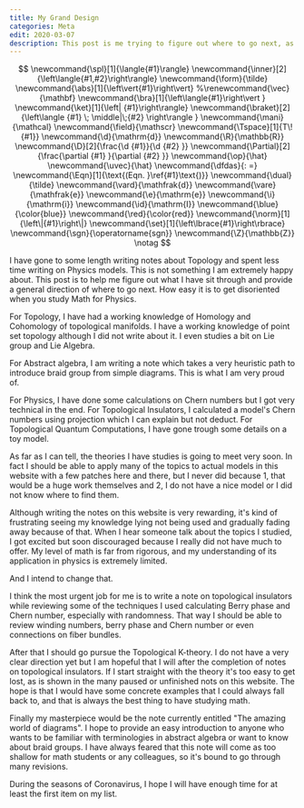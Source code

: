 ```yaml
---
title: My Grand Design
categories: Meta
edit: 2020-03-07
description: This post is me trying to figure out where to go next, as this websites' contents are about to meet to achieve a unified goal.
---
```


$$
\newcommand{\spl}[1]{\langle{#1}\rangle}
\newcommand{\inner}[2]{\left\langle{#1,#2}\right\rangle}
\newcommand{\form}{\tilde}
\newcommand{\abs}[1]{\left\vert{#1}\right\vert}
%\renewcommand{\vec}{\mathbf}
\newcommand{\bra}[1]{\left\langle{#1}\right\vert }
\newcommand{\ket}[1]{\left| {#1}\right\rangle}
\newcommand{\braket}[2]{\left\langle {#1} \; \middle|\;{#2} \right\rangle }
\newcommand{\mani}{\mathcal}
\newcommand{\field}{\mathscr}
\newcommand{\Tspace}[1]{T\! {#1}}
\newcommand{\d}{\mathrm{d}}
\newcommand{\R}{\mathbb{R}}
\newcommand{\D}[2]{\frac{\d {#1}}{\d {#2} }}
\newcommand{\Partial}[2]{\frac{\partial {#1} }{\partial {#2} }}
\newcommand{\op}{\hat}
\newcommand{\uvec}{\hat}
\newcommand{\dfdas}{: =}
\newcommand{\Eqn}[1]{\text{(Eqn. }\ref{#1}\text{)}}
\newcommand{\dual}{\tilde}
\newcommand{\vard}{\mathfrak{d}}
\newcommand{\vare}{\mathfrak{e}}
\newcommand{\e}{\mathrm{e}}
\newcommand{\i}{\mathrm{i}}
\newcommand{\id}{\mathrm{I}}
\newcommand{\blue}{\color{blue}}
\newcommand{\red}{\color{red}}
\newcommand{\norm}[1]{\left\|{#1}\right\|}
\newcommand{\set}[1]{\left\lbrace{#1}\right\rbrace}
\newcommand{\sgn}{\operatorname{sgn}}
\newcommand{\Z}{\mathbb{Z}}
\notag
$$

I have gone to some length writing notes about Topology and spent less time writing on Physics models. This is not something I am extremely happy about. This post is to help me figure out what I have sit through and provide a general direction of where to go next. How easy it is to get disoriented when you study Math for Physics.

For Topology, I have had a working knowledge of Homology and Cohomology of topological manifolds. I have a working knowledge of point set topology although I did not write about it. I even studies a bit on Lie group and Lie Algebra. 

For Abstract algebra, I am writing a note which takes a very heuristic path to introduce braid group from simple diagrams. This is what I am very proud of.

For Physics, I have done some calculations on Chern numbers but I got very technical in the end. For Topological Insulators, I calculated a model's Chern numbers using projection which I can explain but not deduct. For Topological Quantum Computations, I have gone trough some details on a toy model.

As far as I can tell, the theories I have studies is going to meet very soon. In fact I should be able to apply many of the topics to actual models in this website with a few patches here and there, but I never did because 1, that would be a huge work themselves and 2, I do not have a nice model or I did not know where to find them. 

Although writing the notes on this website is very rewarding, it's kind of frustrating seeing my knowledge lying not being used and gradually fading away because of that. When I hear someone talk about the topics I studied, I got excited but soon discouraged because I really did not have much to offer. My level of math is far from rigorous, and my understanding of its application in physics is extremely limited. 

And I intend to change that. 

I think the most urgent job for me is to write a note on topological insulators while reviewing some of the techniques I used calculating Berry phase and Chern number, especially with randomness. That way I should be able to review winding numbers, berry phase and Chern number or even connections on fiber bundles.

After that I should go pursue the Topological K-theory. I do not have a very clear direction yet but I am hopeful that I will after the completion of notes on topological insulators. If I start straight with the theory it's too easy to get lost, as is shown in the many paused or unfinished nots on this website. The hope is that I would have some concrete examples that I could always fall back to, and that is always the best thing to have studying math.

Finally my masterpiece would be the note currently entitled "The amazing world of diagrams". I hope to provide an easy introduction to anyone who wants to be familiar with terminologies in abstract algebra or want to know about braid groups. I have always feared that this note will come as too shallow for math students or any colleagues, so it's bound to go through many revisions. 

During the seasons of Coronavirus, I hope I will have enough time for at least the first item on my list.

